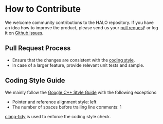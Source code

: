 # How to Contribute

We welcome community contributions to the HALO repository.
If you have an idea how to improve the product, please send us your
[pull request](https://github.com/alibaba/heterogeneity-aware-lowering-and-optimization/pulls)!
or log it on [Github issues](https://github.com/alibaba/heterogeneity-aware-lowering-and-optimization/issues).

## Pull Request Process

* Ensure that the changes are consistent with the [coding style](#coding-style-guide).
* In case of a larger feature, provide relevant unit tests and sample.

## Coding Style Guide

We mainly follow the [Google C++ Style Guide](https://google.github.io/styleguide/cppguide.html) with
the following exceptions:
* Pointer and reference alignment style: left
* The number of spaces before trailing line comments: 1

[clang-tidy](https://clang.llvm.org/extra/clang-tidy/) is used to enforce the coding style check.
